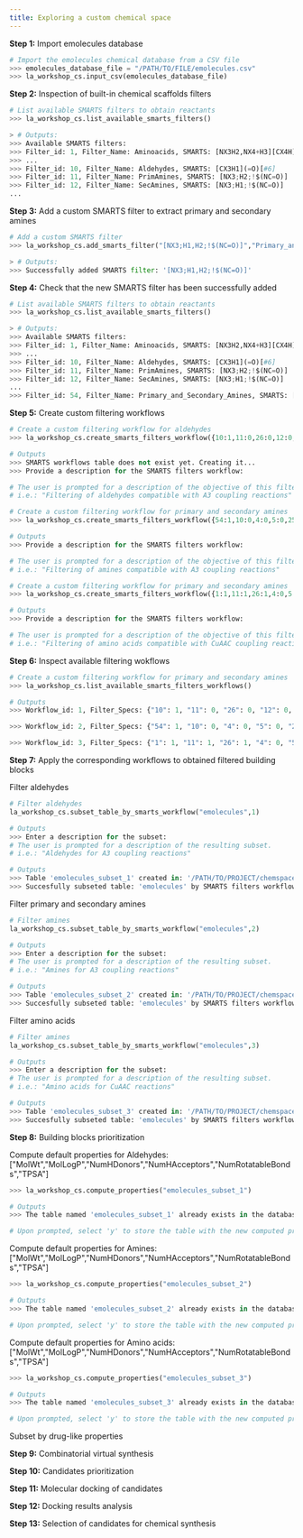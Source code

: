 ```yaml
---
title: Exploring a custom chemical space
---
```


**Step 1:** Import emolecules database

```python
# Import the emolecules chemical database from a CSV file
>>> emolecules_database_file = "/PATH/TO/FILE/emolecules.csv"
>>> la_workshop_cs.input_csv(emolecules_database_file)
```

**Step 2:** Inspection of built-in chemical scaffolds filters

```python
# List available SMARTS filters to obtain reactants
>>> la_workshop_cs.list_available_smarts_filters()

> # Outputs:
>>> Available SMARTS filters:
>>> Filter_id: 1, Filter_Name: Aminoacids, SMARTS: [NX3H2,NX4+H3][CX4H]([*])[CX3H0](=[OX1])[OX2H,OX1-]
>>> ...
>>> Filter_id: 10, Filter_Name: Aldehydes, SMARTS: [CX3H1](=O)[#6]
>>> Filter_id: 11, Filter_Name: PrimAmines, SMARTS: [NX3;H2;!$(NC=O)]
>>> Filter_id: 12, Filter_Name: SecAmines, SMARTS: [NX3;H1;!$(NC=O)]
...
```

**Step 3:** Add a custom SMARTS filter to extract primary and secondary amines
```python
# Add a custom SMARTS filter
>>> la_workshop_cs.add_smarts_filter("[NX3;H1,H2;!$(NC=O)]","Primary_and_Secondary_Amines")

> # Outputs:
>>> Successfully added SMARTS filter: '[NX3;H1,H2;!$(NC=O)]'
```

**Step 4:** Check that the new SMARTS filter has been successfully added

```python
# List available SMARTS filters to obtain reactants
>>> la_workshop_cs.list_available_smarts_filters()

> # Outputs:
>>> Available SMARTS filters:
>>> Filter_id: 1, Filter_Name: Aminoacids, SMARTS: [NX3H2,NX4+H3][CX4H]([*])[CX3H0](=[OX1])[OX2H,OX1-]
>>> ...
>>> Filter_id: 10, Filter_Name: Aldehydes, SMARTS: [CX3H1](=O)[#6]
>>> Filter_id: 11, Filter_Name: PrimAmines, SMARTS: [NX3;H2;!$(NC=O)]
>>> Filter_id: 12, Filter_Name: SecAmines, SMARTS: [NX3;H1;!$(NC=O)]
...
>>> Filter_id: 54, Filter_Name: Primary_and_Secondary_Amines, SMARTS: [NX3;H1,H2;!$(NC=O)]
```

**Step 5:** Create custom filtering workflows


```python
# Create a custom filtering workflow for aldehydes
>>> la_workshop_cs.create_smarts_filters_workflow({10:1,11:0,26:0,12:0,4:0,5:0,25:0,35:0,21:0,53:0,2:0,17:0,6:0,7:0,8:0,9:0})

# Outputs
>>> SMARTS workflows table does not exist yet. Creating it...
>>> Provide a description for the SMARTS filters workflow: 

# The user is prompted for a description of the objective of this filtering workflow.
# i.e.: "Filtering of aldehydes compatible with A3 coupling reactions"
```

```python
# Create a custom filtering workflow for primary and secondary amines
>>> la_workshop_cs.create_smarts_filters_workflow({54:1,10:0,4:0,5:0,25:0,35:0,21:0,53:0,2:0,17:0,6:0,7:0,8:0,9:0})

# Outputs
>>> Provide a description for the SMARTS filters workflow: 

# The user is prompted for a description of the objective of this filtering workflow.
# i.e.: "Filtering of amines compatible with A3 coupling reactions"
```

```python
# Create a custom filtering workflow for primary and secondary amines
>>> la_workshop_cs.create_smarts_filters_workflow({1:1,11:1,26:1,4:0,5:0,25:0,35:0,21:0,53:0,2:0,17:0,6:0,7:0,8:0,9:0})

# Outputs
>>> Provide a description for the SMARTS filters workflow: 

# The user is prompted for a description of the objective of this filtering workflow.
# i.e.: "Filtering of amino acids compatible with CuAAC coupling reactions"
```

**Step 6:** Inspect available filtering wokflows

```python
# Create a custom filtering workflow for primary and secondary amines
>>> la_workshop_cs.list_available_smarts_filters_workflows()

# Outputs
>>> Workflow_id: 1, Filter_Specs: {"10": 1, "11": 0, "26": 0, "12": 0, "4": 0, "5": 0, "25": 0, "35": 0, "21": 0, "53": 0, "2": 0, "17": 0, "6": 0, "7": 0, "8": 0, "9": 0}, Description: Filtering of aldehydes compatible with A3 coupling reactions 

>>> Workflow_id: 2, Filter_Specs: {"54": 1, "10": 0, "4": 0, "5": 0, "25": 0, "35": 0, "21": 0, "53": 0, "2": 0, "17": 0, "6": 0, "7": 0, "8": 0, "9": 0}, Description: Filtering of amines compatible with A3 coupling reactions 

>>> Workflow_id: 3, Filter_Specs: {"1": 1, "11": 1, "26": 1, "4": 0, "5": 0, "25": 0, "35": 0, "21": 0, "53": 0, "2": 0, "17": 0, "6": 0, "7": 0, "8": 0, "9": 0}, Description: Filtering of amino acids compatible with CuAAC coupling reactions 
```


**Step 7:** Apply the corresponding workflows to obtained filtered building blocks

Filter aldehydes

```python
# Filter aldehydes
la_workshop_cs.subset_table_by_smarts_workflow("emolecules",1)

# Outputs
>>> Enter a description for the subset:
# The user is prompted for a description of the resulting subset.
# i.e.: "Aldehydes for A3 coupling reactions"

# Outputs
>>> Table 'emolecules_subset_1' created in: '/PATH/TO/PROJECT/chemspace/processed_data/chemspace.db'
>>> Succesfully subseted table: 'emolecules' by SMARTS filters workflow with ID: '1'
```


Filter primary and secondary amines

```python
# Filter amines
la_workshop_cs.subset_table_by_smarts_workflow("emolecules",2)

# Outputs
>>> Enter a description for the subset:
# The user is prompted for a description of the resulting subset.
# i.e.: "Amines for A3 coupling reactions"

# Outputs
>>> Table 'emolecules_subset_2' created in: '/PATH/TO/PROJECT/chemspace/processed_data/chemspace.db'
>>> Succesfully subseted table: 'emolecules' by SMARTS filters workflow with ID: '2'
```

Filter amino acids

```python
# Filter amines
la_workshop_cs.subset_table_by_smarts_workflow("emolecules",3)

# Outputs
>>> Enter a description for the subset:
# The user is prompted for a description of the resulting subset.
# i.e.: "Amino acids for CuAAC reactions"

# Outputs
>>> Table 'emolecules_subset_3' created in: '/PATH/TO/PROJECT/chemspace/processed_data/chemspace.db'
>>> Succesfully subseted table: 'emolecules' by SMARTS filters workflow with ID: '3'
```

**Step 8:** Building blocks prioritization

Compute default properties for Aldehydes: ["MolWt","MolLogP","NumHDonors","NumHAcceptors","NumRotatableBonds","TPSA"]

```python
>>> la_workshop_cs.compute_properties("emolecules_subset_1")

# Outputs
>>> The table named 'emolecules_subset_1' already exists in the database. I will replace it, are you ok with that? (y/n):

# Upon prompted, select 'y' to store the table with the new computed properties
```
Compute default properties for Amines: ["MolWt","MolLogP","NumHDonors","NumHAcceptors","NumRotatableBonds","TPSA"]

```python
>>> la_workshop_cs.compute_properties("emolecules_subset_2")

# Outputs
>>> The table named 'emolecules_subset_2' already exists in the database. I will replace it, are you ok with that? (y/n):

# Upon prompted, select 'y' to store the table with the new computed properties
```

Compute default properties for Amino acids: ["MolWt","MolLogP","NumHDonors","NumHAcceptors","NumRotatableBonds","TPSA"]

```python
>>> la_workshop_cs.compute_properties("emolecules_subset_3")

# Outputs
>>> The table named 'emolecules_subset_3' already exists in the database. I will replace it, are you ok with that? (y/n):

# Upon prompted, select 'y' to store the table with the new computed properties
```

Subset by drug-like properties





**Step 9:** Combinatorial virtual synthesis


**Step 10:** Candidates prioritization


**Step 11:** Molecular docking of candidates


**Step 12:** Docking results analysis


**Step 13:** Selection of candidates for chemical synthesis



